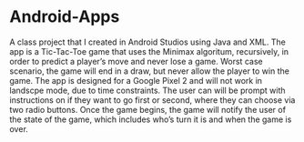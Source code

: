 # Android-Apps
A class project that I created in Android Studios using Java and XML.
The app is a Tic-Tac-Toe game that uses the Minimax algoritum, recursively, in order to predict a player’s move and never lose a game. 
Worst case scenario, the game will end in a draw, but never allow the player to win the game.
The app is designed for a Google Pixel 2 and will not work in landscpe mode, due to time constraints. 
The user can will be prompt with instructions on if they want to go first or second, where they can choose via two radio buttons. 
Once the game begins, the game will notify the user of the state of the game, which includes who’s turn it is and when the game is over. 

